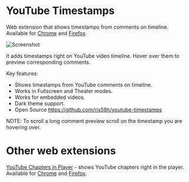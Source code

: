 # YouTube Timestamps
Web extension that shows timestamps from comments on timeline. Available for [Chrome](https://chrome.google.com/webstore/detail/youtube-timestamps/fjchmkcdmgeimkholkgodkejnikeklmh) and [Firefox](https://addons.mozilla.org/en-US/firefox/addon/youtube-timestamps/).

![Screenshot](screenshot.png)

It adds timestamps right on YouTube video timeline. Hover over them to preview corresponding comments.

Key features:
- Shows timestamps from YouTube comments on timeline.
- Works in Fullscreen and Theater modes.
- Works for embedded videos.
- Dark theme support.
- Open Source https://github.com/ris58h/youtube-timestamps

NOTE: To scroll a long comment preview scroll on the timestamp you are hovering over.

# Other web extensions
[YouTube Chapters in Player](https://github.com/ris58h/youtube-chapters-in-player) - shows YouTube chapters right in the player. Available for [Chrome](https://chrome.google.com/webstore/detail/youtube-chapters-in-playe/ikalbbakholajifblhnmbcffhmhnnohl) and [Firefox](https://addons.mozilla.org/en-US/firefox/addon/youtube-chapters-in-player/).

